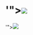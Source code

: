 # </script>'"><img src=x onerror=alert();>
</script>'"><img src=/../../../../%0dfluidicon.png onerror=alert();>
